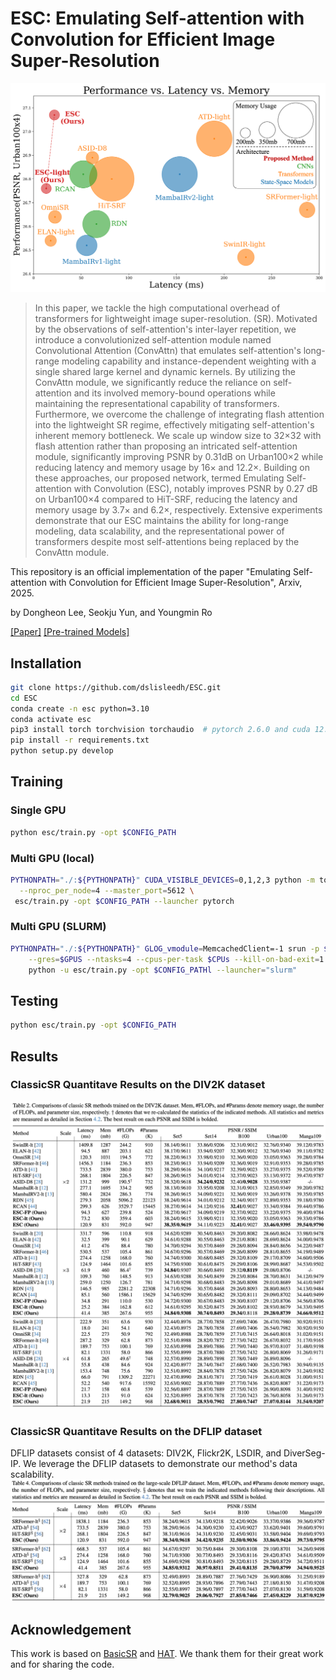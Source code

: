 # ESC: Emulating Self-attention with Convolution for Efficient Image Super-Resolution

![image](https://github.com/dslisleedh/ESC/blob/main/figs/teaser.png)

>In this paper, we tackle the high computational overhead of transformers for lightweight image super-resolution. (SR). Motivated by the observations of self-attention's inter-layer repetition, we introduce a convolutionized self-attention module named Convolutional Attention (ConvAttn) that emulates self-attention's long-range modeling capability and instance-dependent weighting with a single shared large kernel and dynamic kernels. By utilizing the ConvAttn module, we significantly reduce the reliance on self-attention and its involved memory-bound operations while maintaining the representational capability of transformers. Furthermore, we overcome the challenge of integrating flash attention into the lightweight SR regime, effectively mitigating self-attention's inherent memory bottleneck. We scale up window size to 32×32 with flash attention rather than proposing an intricated self-attention module, significantly improving PSNR by 0.31dB on Urban100×2 while reducing latency and memory usage by 16× and 12.2×. Building on these approaches, our proposed network, termed Emulating Self-attention with Convolution (ESC), notably improves PSNR by 0.27 dB on Urban100×4 compared to HiT-SRF, reducing the latency and memory usage by 3.7× and 6.2×, respectively. Extensive experiments demonstrate that our ESC maintains the ability for long-range modeling, data scalability, and the representational power of transformers despite most self-attentions being replaced by the ConvAttn module.

This repository is an official implementation of the paper "Emulating Self-attention with Convolution for Efficient Image Super-Resolution", Arxiv, 2025.

by Dongheon Lee, Seokju Yun, and Youngmin Ro

[[Paper]](https://arxiv.org/abs/2503.06671) [[Pre-trained Models]](https://github.com/dslisleedh/ESC/releases/tag/1.0.0)

## Installation

```bash
git clone https://github.com/dslisleedh/ESC.git
cd ESC
conda create -n esc python=3.10
conda activate esc
pip3 install torch torchvision torchaudio  # pytorch 2.6.0 and cuda 12.4
pip install -r requirements.txt 
python setup.py develop
```

## Training

### Single GPU
```bash
python esc/train.py -opt $CONFIG_PATH
```

### Multi GPU (local)
```bash
PYTHONPATH="./:${PYTHONPATH}" CUDA_VISIBLE_DEVICES=0,1,2,3 python -m torch.distributed.launch\
  --nproc_per_node=4 --master_port=5612 \
 esc/train.py -opt $CONFIG_PATH --launcher pytorch
```

### Multi GPU (SLURM)
```bash
PYTHONPATH="./:${PYTHONPATH}" GLOG_vmodule=MemcachedClient=-1 srun -p $PARTITION --mpi=pmi2 \
    --gres=$GPUS --ntasks=4 --cpus-per-task $CPUs --kill-on-bad-exit=1 \
    python -u esc/train.py -opt $CONFIG_PATHl --launcher="slurm" 
```

## Testing
```bash
python esc/train.py -opt $CONFIG_PATH
```

## Results

### ClassicSR Quantitave Results on the DIV2K dataset
![image](https://github.com/dslisleedh/ESC/blob/main/figs/MainDIV2K.png)

### ClassicSR Quantitave Results on the DFLIP dataset
DFLIP datasets consist of 4 datasets: DIV2K, Flickr2K, LSDIR, and DiverSeg-IP.
We leverage the DFLIP datasets to demonstrate our method's data scalability.
![image](https://github.com/dslisleedh/ESC/blob/main/figs/DFLIPQuantitative.png)

## Acknowledgement
This work is based on [BasicSR](https://github.com/XPixelGroup/BasicSR) and [HAT](https://github.com/XPixelGroup/HAT). We thank them for their great work and for sharing the code.

